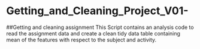 # Getting_and_Cleaning_Project_V01-
##Getting and cleaning assignment
This Script contains an analysis code to read the assignment data and create a clean tidy data table containing mean of the features with respect to the subject and activity.
